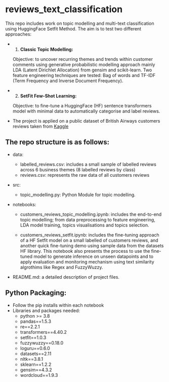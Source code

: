 # reviews_text_classification
This repo includes work on topic modelling and multi-text classification using HuggingFace Setfit Method. The aim is to test two different approaches:
- 1)  **Classic Topic Modelling:**
     
     Objective: to uncover recurring themes and trends within customer comments using generative probabilistic modelling approach mainly LDA (Latent Dirichlet Allocation) from gensim and scikit-learn. Two feature engineering techniques are tested: Bag of words and TF-IDF (Term Frequency and Inverse Document Frequency).

- 2)  **SetFit Few-Shot Learning:**
     
     Objective: to fine-tune a HuggingFace (HF) sentence transformers model with minimal data to automatically categorise and label reviews.

* The project is applied on a public dataset of British Airways customers reviews taken from [Kaggle](https://www.kaggle.com/datasets/okechukwuobiahu/british-airways-reviews/data)
        
## The repo structure is as follows: 
- data:
  - labelled_reviews.csv: includes a small sample of labelled reviews across 6 business themes (8 labelled reviews by class)
  - reviews.csv: represents the raw data of all customers reviews
     
- src:
  - topic_modelling.py: Python Module for topic modelling.
 
- notebooks:
  - customers_reviews_topic_modelling.ipynb: includes the end-to-end topic modelling; from data preprocessing to feature engineering, LDA model training, topics visualisations and topics selection.
    
  - customers_reviews_setfit.ipynb: includes the fine-tuning approach of a HF Setfit model on a small labelled of customers reviews, and another quick fine-tuning demo using sample data from the datasets HF library. This notebook also presents the process to use the fine-tuned model to generate inference on unseen datapoints and to apply evaluation and monitoring mechanism using text similarity algrothims like Regex and FuzzyWuzzy. 
    
- README.md: a detailed description of project files.

## Python Packaging:
- Follow the pip installs within each notebook
- Libraries and packages needed:
  - python >= 3.8
  - pandas==1.5.3
  - re==2.2.1
  - transformers==4.40.2
  - setfit==1.0.3
  - fuzzywuzzy==0.18.0
  - loguru==0.6.0
  - datasets==2.11
  - nltk==3.8.1
  - sklearn==1.2.2
  - gensim==4.3.2
  - wordcloud==1.9.3
